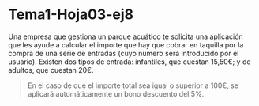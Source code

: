 # Tema1-Hoja03-ej8

Una empresa que gestiona un parque acuático te solicita una aplicación que les ayude a calcular el importe que hay que cobrar en taquilla por la compra de una serie de entradas (cuyo número será introducido por el usuario). Existen dos tipos de entrada: infantiles, que cuestan 15,50€; y de adultos, que cuestan 20€.

> En el caso de que el importe total sea igual o superior a 100€, se aplicará automáticamente un bono descuento del 5%.
